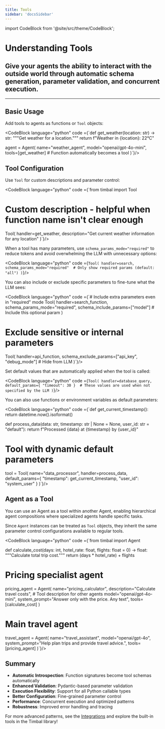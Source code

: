 ```yaml
---
title: Tools
sidebar: 'docsSidebar'
---
```

import CodeBlock from '@site/src/theme/CodeBlock';

# Understanding Tools

<h2 className="subtitle" style={{marginTop: '-17px', fontSize: '1.1rem', fontWeight: 'normal'}}>
Give your agents the ability to interact with the outside world through automatic schema generation, parameter validation, and concurrent execution.
</h2>

---

## Basic Usage

Add tools to agents as functions or `Tool` objects:

<CodeBlock language="python" code ={`def get_weather(location: str) -> str:
    """Get weather for a location."""
    return f"Weather in {location}: 22°C"

agent = Agent(
    name="weather_agent",
    model="openai/gpt-4o-mini",
    tools=[get_weather]  # Function automatically becomes a tool
)`}/>

## Tool Configuration

Use `Tool` for custom descriptions and parameter control:

<CodeBlock language="python" code ={`from timbal import Tool

# Custom description - helpful when function name isn't clear enough
Tool(
    handler=get_weather,
    description="Get current weather information for any location"
)`}/>

When a tool has many parameters, use `schema_params_mode="required"` to reduce tokens and avoid overwhelming the LLM with unnecessary options:

<CodeBlock language="python" code ={`Tool(
    handler=search,
    schema_params_mode="required"  # Only show required params (default: "all")
)`}/>

You can also include or exclude specific parameters to fine-tune what the LLM sees:

<CodeBlock language="python" code ={`# Include extra parameters even in "required" mode
Tool(
    handler=search_function,
    schema_params_mode="required",
    schema_include_params=["model"]  # Include this optional param
)

# Exclude sensitive or internal parameters
Tool(
    handler=api_function,
    schema_exclude_params=["api_key", "debug_mode"]  # Hide from LLM
)`}/>

Set default values that are automatically applied when the tool is called:

<CodeBlock language="python" code ={`Tool(
    handler=database_query,
    default_params={
        "timeout": 30
    }  # These values are used when not specified by the LLM
)`}/>

You can also use functions or environment variables as default parameters:

<CodeBlock language="python" code ={`def get_current_timestamp():
    return datetime.now().isoformat()

def process_data(data: str, timestamp: str | None = None, user_id: str = "default"):
    return f"Processed {data} at {timestamp} by {user_id}"

# Tool with dynamic default parameters
tool = Tool(
    name="data_processor",
    handler=process_data,
    default_params={
        "timestamp": get_current_timestamp,
        "user_id": "system_user"
    }
)`}/>

## Agent as a Tool

You can use an Agent as a tool within another Agent, enabling hierarchical agent compositions where specialized agents handle specific tasks.

Since `Agent` instances can be treated as `Tool` objects, they inherit the same parameter control configurations available to regular tools.

<CodeBlock language="python" code ={`from timbal import Agent

def calculate_cost(days: int, hotel_rate: float, flights: float = 0) -> float:
    """Calculate total trip cost."""
    return (days * hotel_rate) + flights

# Pricing specialist agent
pricing_agent = Agent(
    name="pricing_calculator",
    description="Calculate travel costs",  # Tool description for other agents
    model="openai/gpt-4o-mini",
    system_prompt="Answer only with the price. Any text",
    tools=[calculate_cost]
)

# Main travel agent
travel_agent = Agent(
    name="travel_assistant", 
    model="openai/gpt-4o",
    system_prompt="Help plan trips and provide travel advice.",
    tools=[pricing_agent]
)`}/>

## Summary

- **Automatic Introspection**: Function signatures become tool schemas automatically
- **Enhanced Validation**: Pydantic-based parameter validation
- **Execution Flexibility**: Support for all Python callable types
- **Better Configuration**: Fine-grained parameter control
- **Performance**: Concurrent execution and optimized patterns
- **Robustness**: Improved error handling and tracing

For more advanced patterns, see the [Integrations](/integrations) and explore the built-in tools in the Timbal library!